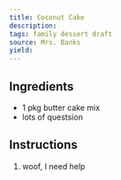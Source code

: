 ```yaml
---
title: Coconut Cake
description: 
tags: family dessert draft
source: Mrs. Banks
yield: 
---
```

## Ingredients
- 1 pkg butter cake mix
- lots of questsion

## Instructions
1. woof, I need help
